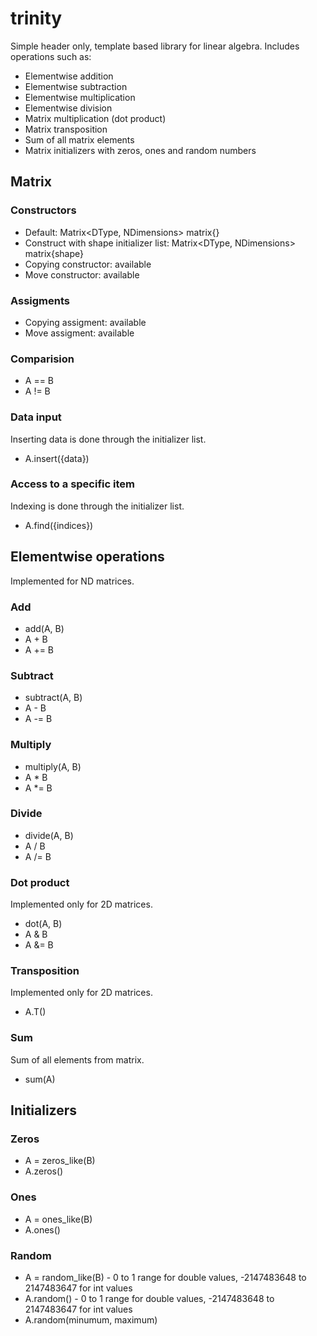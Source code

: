 # trinity

Simple header only, template based library for linear algebra. Includes operations such as:
* Elementwise addition
* Elementwise subtraction
* Elementwise multiplication
* Elementwise division
* Matrix multiplication (dot product)
* Matrix transposition
* Sum of all matrix elements
* Matrix initializers with zeros, ones and random numbers

## Matrix

### Constructors
* Default: Matrix<DType, NDimensions> matrix{} 
* Construct with shape initializer list: Matrix<DType, NDimensions> matrix{shape}
* Copying constructor: available
* Move constructor: available

### Assigments
* Copying assigment: available
* Move assigment: available

### Comparision

* A == B
* A != B

### Data input

Inserting data is done through the initializer list.

* A.insert({data})

### Access to a specific item

Indexing is done through the initializer list.

* A.find({indices})

## Elementwise operations

Implemented for ND matrices.

### Add
* add(A, B)
* A + B
* A += B

### Subtract
* subtract(A, B)
* A - B
* A -= B

### Multiply
* multiply(A, B)
* A * B
* A *= B

### Divide
* divide(A, B)
* A / B
* A /= B

### Dot product

Implemented only for 2D matrices.

* dot(A, B)
* A & B
* A &= B

### Transposition

Implemented only for 2D matrices.

* A.T()

### Sum
Sum of all elements from matrix.

* sum(A)

## Initializers

### Zeros

* A = zeros_like(B)
* A.zeros()

### Ones
* A = ones_like(B)
* A.ones()

### Random
* A = random_like(B) - 0 to 1 range for double values, -2147483648 to 2147483647 for int values
* A.random() - 0 to 1 range for double values, -2147483648 to 2147483647 for int values
* A.random(minumum, maximum)
